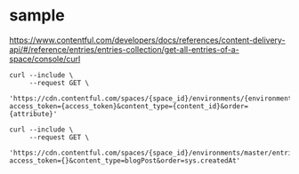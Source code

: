 # sample
https://www.contentful.com/developers/docs/references/content-delivery-api/#/reference/entries/entries-collection/get-all-entries-of-a-space/console/curl

```
curl --include \
     --request GET \
     'https://cdn.contentful.com/spaces/{space_id}/environments/{environment_id}/entries?access_token={access_token}&content_type={content_id}&order={attribute}'
```

```
curl --include \
     --request GET \
     'https://cdn.contentful.com/spaces/{space_id}/environments/master/entries?access_token={}&content_type=blogPost&order=sys.createdAt'
```
